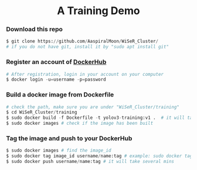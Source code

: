 <h1 align="center">A Training Demo</h1>

### Download this repo
```python
$ git clone https://github.com/AaspiralMoon/WiSeR_Cluster/
# if you do not have git, install it by "sudo apt install git"
```

### Register an account of [DockerHub](https://hub.docker.com/)
```python
# After registration, login in your account on your computer
$ docker login -u=username -p=password
```

### Build a docker image from Dockerfile
```python
# check the path, make sure you are under "WiSeR_Cluster/training"
$ cd WiSeR_Cluster/training 
$ sudo docker build -f Dockerfile -t yolov3-training:v1 .  # it will take several mins
$ sudo docker images # check if the image has been built
```

### Tag the image and push to your DockerHub
```python
$ sudo docker images # find the image_id
$ sudo docker tag image_id username/name:tag # example: sudo docker tag image_id renjie/yolov3-training:v1
$ sudo docker push username/name:tag # it will take several mins
```
